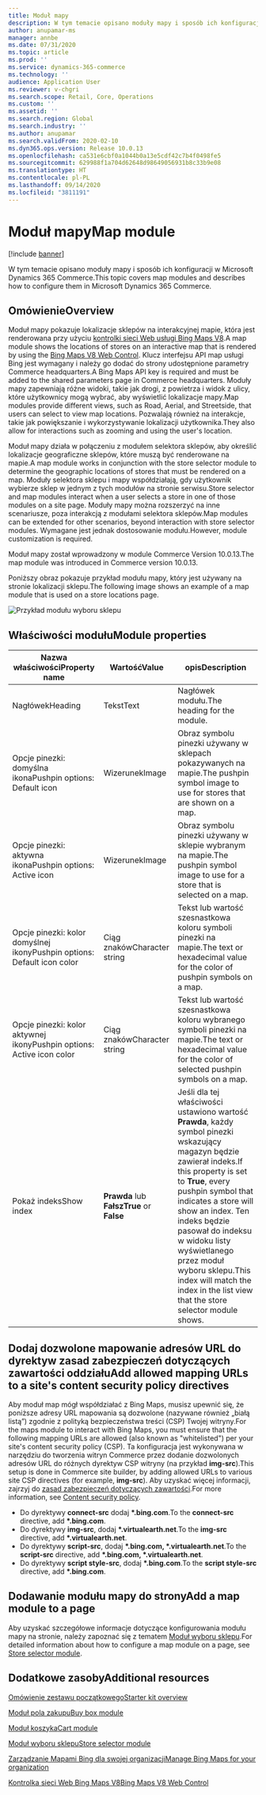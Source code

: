 ```yaml
---
title: Moduł mapy
description: W tym temacie opisano moduły mapy i sposób ich konfiguracji w Microsoft Dynamics 365 Commerce.
author: anupamar-ms
manager: annbe
ms.date: 07/31/2020
ms.topic: article
ms.prod: ''
ms.service: dynamics-365-commerce
ms.technology: ''
audience: Application User
ms.reviewer: v-chgri
ms.search.scope: Retail, Core, Operations
ms.custom: ''
ms.assetid: ''
ms.search.region: Global
ms.search.industry: ''
ms.author: anupamar
ms.search.validFrom: 2020-02-10
ms.dyn365.ops.version: Release 10.0.13
ms.openlocfilehash: ca531e6cbf0a1044b0a13e5cdf42c7b4f0498fe5
ms.sourcegitcommit: 629988f1a704d62648d98649056931b8c33b9e08
ms.translationtype: HT
ms.contentlocale: pl-PL
ms.lasthandoff: 09/14/2020
ms.locfileid: "3811191"
---
```

# <a name="map-module"></a><span data-ttu-id="7306c-103">Moduł mapy</span><span class="sxs-lookup"><span data-stu-id="7306c-103">Map module</span></span>

[!include [banner](includes/banner.md)]


<span data-ttu-id="7306c-104">W tym temacie opisano moduły mapy i sposób ich konfiguracji w Microsoft Dynamics 365 Commerce.</span><span class="sxs-lookup"><span data-stu-id="7306c-104">This topic covers map modules and describes how to configure them in Microsoft Dynamics 365 Commerce.</span></span>

## <a name="overview"></a><span data-ttu-id="7306c-105">Omówienie</span><span class="sxs-lookup"><span data-stu-id="7306c-105">Overview</span></span>

<span data-ttu-id="7306c-106">Moduł mapy pokazuje lokalizacje sklepów na interakcyjnej mapie, która jest renderowana przy użyciu [kontrolki sieci Web usługi Bing Maps V8](https://docs.microsoft.com/bingmaps/v8-web-control/).</span><span class="sxs-lookup"><span data-stu-id="7306c-106">A map module shows the locations of stores on an interactive map that is rendered by using the [Bing Maps V8 Web Control](https://docs.microsoft.com/bingmaps/v8-web-control/).</span></span> <span data-ttu-id="7306c-107">Klucz interfejsu API map usługi Bing jest wymagany i należy go dodać do strony udostępnione parametry Commerce headquarters.</span><span class="sxs-lookup"><span data-stu-id="7306c-107">A Bing Maps API key is required and must be added to the shared parameters page in Commerce headquarters.</span></span> <span data-ttu-id="7306c-108">Moduły mapy zapewniają różne widoki, takie jak drogi, z powietrza i widok z ulicy, które użytkownicy mogą wybrać, aby wyświetlić lokalizacje mapy.</span><span class="sxs-lookup"><span data-stu-id="7306c-108">Map modules provide different views, such as Road, Aerial, and Streetside, that users can select to view map locations.</span></span> <span data-ttu-id="7306c-109">Pozwalają również na interakcje, takie jak powiększanie i wykorzystywanie lokalizacji użytkownika.</span><span class="sxs-lookup"><span data-stu-id="7306c-109">They also allow for interactions such as zooming and using the user's location.</span></span>

<span data-ttu-id="7306c-110">Moduł mapy działa w połączeniu z modułem selektora sklepów, aby określić lokalizacje geograficzne sklepów, które muszą być renderowane na mapie.</span><span class="sxs-lookup"><span data-stu-id="7306c-110">A map module works in conjunction with the store selector module to determine the geographic locations of stores that must be rendered on a map.</span></span> <span data-ttu-id="7306c-111">Moduły selektora sklepu i mapy współdziałają, gdy użytkownik wybierze sklep w jednym z tych modułów na stronie serwisu.</span><span class="sxs-lookup"><span data-stu-id="7306c-111">Store selector and map modules interact when a user selects a store in one of those modules on a site page.</span></span> <span data-ttu-id="7306c-112">Moduły mapy można rozszerzyć na inne scenariusze, poza interakcją z modułami selektora sklepów.</span><span class="sxs-lookup"><span data-stu-id="7306c-112">Map modules can be extended for other scenarios, beyond interaction with store selector modules.</span></span> <span data-ttu-id="7306c-113">Wymagane jest jednak dostosowanie modułu.</span><span class="sxs-lookup"><span data-stu-id="7306c-113">However, module customization is required.</span></span>

<span data-ttu-id="7306c-114">Moduł mapy został wprowadzony w module Commerce Version 10.0.13.</span><span class="sxs-lookup"><span data-stu-id="7306c-114">The map module was introduced in Commerce version 10.0.13.</span></span>

<span data-ttu-id="7306c-115">Poniższy obraz pokazuje przykład modułu mapy, który jest używany na stronie lokalizacji sklepu.</span><span class="sxs-lookup"><span data-stu-id="7306c-115">The following image shows an example of a map module that is used on a store locations page.</span></span>

![Przykład modułu wyboru sklepu](./media/ecommerce-Storelocator.PNG)

## <a name="module-properties"></a><span data-ttu-id="7306c-117">Właściwości modułu</span><span class="sxs-lookup"><span data-stu-id="7306c-117">Module properties</span></span>

| <span data-ttu-id="7306c-118">Nazwa właściwości</span><span class="sxs-lookup"><span data-stu-id="7306c-118">Property name</span></span>             | <span data-ttu-id="7306c-119">Wartość</span><span class="sxs-lookup"><span data-stu-id="7306c-119">Value</span></span>                 | <span data-ttu-id="7306c-120">opis</span><span class="sxs-lookup"><span data-stu-id="7306c-120">Description</span></span> |
|---------------------------|-----------------------|-------------|
| <span data-ttu-id="7306c-121">Nagłówek</span><span class="sxs-lookup"><span data-stu-id="7306c-121">Heading</span></span> | <span data-ttu-id="7306c-122">Tekst</span><span class="sxs-lookup"><span data-stu-id="7306c-122">Text</span></span> | <span data-ttu-id="7306c-123">Nagłówek modułu.</span><span class="sxs-lookup"><span data-stu-id="7306c-123">The heading for the module.</span></span> |
| <span data-ttu-id="7306c-124">Opcje pinezki: domyślna ikona</span><span class="sxs-lookup"><span data-stu-id="7306c-124">Pushpin options: Default icon</span></span> | <span data-ttu-id="7306c-125">Wizerunek</span><span class="sxs-lookup"><span data-stu-id="7306c-125">Image</span></span> | <span data-ttu-id="7306c-126">Obraz symbolu pinezki używany w sklepach pokazywanych na mapie.</span><span class="sxs-lookup"><span data-stu-id="7306c-126">The pushpin symbol image to use for stores that are shown on a map.</span></span> |
| <span data-ttu-id="7306c-127">Opcje pinezki: aktywna ikona</span><span class="sxs-lookup"><span data-stu-id="7306c-127">Pushpin options: Active icon</span></span> | <span data-ttu-id="7306c-128">Wizerunek</span><span class="sxs-lookup"><span data-stu-id="7306c-128">Image</span></span> | <span data-ttu-id="7306c-129">Obraz symbolu pinezki używany w sklepie wybranym na mapie.</span><span class="sxs-lookup"><span data-stu-id="7306c-129">The pushpin symbol image to use for a store that is selected on a map.</span></span> |
| <span data-ttu-id="7306c-130">Opcje pinezki: kolor domyślnej ikony</span><span class="sxs-lookup"><span data-stu-id="7306c-130">Pushpin options: Default icon color</span></span> | <span data-ttu-id="7306c-131">Ciąg znaków</span><span class="sxs-lookup"><span data-stu-id="7306c-131">Character string</span></span> | <span data-ttu-id="7306c-132">Tekst lub wartość szesnastkowa koloru symboli pinezki na mapie.</span><span class="sxs-lookup"><span data-stu-id="7306c-132">The text or hexadecimal value for the color of pushpin symbols on a map.</span></span> |
| <span data-ttu-id="7306c-133">Opcje pinezki: kolor aktywnej ikony</span><span class="sxs-lookup"><span data-stu-id="7306c-133">Pushpin options: Active icon color</span></span> | <span data-ttu-id="7306c-134">Ciąg znaków</span><span class="sxs-lookup"><span data-stu-id="7306c-134">Character string</span></span> | <span data-ttu-id="7306c-135">Tekst lub wartość szesnastkowa koloru wybranego symboli pinezki na mapie.</span><span class="sxs-lookup"><span data-stu-id="7306c-135">The text or hexadecimal value for the color of selected pushpin symbols on a map.</span></span> |
| <span data-ttu-id="7306c-136">Pokaż indeks</span><span class="sxs-lookup"><span data-stu-id="7306c-136">Show index</span></span> | <span data-ttu-id="7306c-137">**Prawda** lub **Fałsz**</span><span class="sxs-lookup"><span data-stu-id="7306c-137">**True** or **False**</span></span> | <span data-ttu-id="7306c-138">Jeśli dla tej właściwości ustawiono wartość **Prawda**, każdy symbol pinezki wskazujący magazyn będzie zawierał indeks.</span><span class="sxs-lookup"><span data-stu-id="7306c-138">If this property is set to **True**, every pushpin symbol that indicates a store will show an index.</span></span> <span data-ttu-id="7306c-139">Ten indeks będzie pasował do indeksu w widoku listy wyświetlanego przez moduł wyboru sklepu.</span><span class="sxs-lookup"><span data-stu-id="7306c-139">This index will match the index in the list view that the store selector module shows.</span></span> |

## <a name="add-allowed-mapping-urls-to-a-sites-content-security-policy-directives"></a><span data-ttu-id="7306c-140">Dodaj dozwolone mapowanie adresów URL do dyrektyw zasad zabezpieczeń dotyczących zawartości oddziału</span><span class="sxs-lookup"><span data-stu-id="7306c-140">Add allowed mapping URLs to a site's content security policy directives</span></span>

<span data-ttu-id="7306c-141">Aby moduł map mógł współdziałać z Bing Maps, musisz upewnić się, że poniższe adresy URL mapowania są dozwolone (nazywane również „białą listą”) zgodnie z polityką bezpieczeństwa treści (CSP) Twojej witryny.</span><span class="sxs-lookup"><span data-stu-id="7306c-141">For the maps module to interact with Bing Maps, you must ensure that the following mapping URLs are allowed (also known as "whitelisted") per your site's content security policy (CSP).</span></span> <span data-ttu-id="7306c-142">Ta konfiguracja jest wykonywana w narzędziu do tworzenia witryn Commerce przez dodanie dozwolonych adresów URL do różnych dyrektyw CSP witryny (na przykład **img-src**).</span><span class="sxs-lookup"><span data-stu-id="7306c-142">This setup is done in Commerce site builder, by adding allowed URLs to various site CSP directives (for example, **img-src**).</span></span> <span data-ttu-id="7306c-143">Aby uzyskać więcej informacji, zajrzyj do [zasad zabezpieczeń dotyczących zawartości](manage-csp.md).</span><span class="sxs-lookup"><span data-stu-id="7306c-143">For more information, see [Content security policy](manage-csp.md).</span></span> 

- <span data-ttu-id="7306c-144">Do dyrektywy **connect-src** dodaj **&#42;.bing.com**.</span><span class="sxs-lookup"><span data-stu-id="7306c-144">To the **connect-src** directive, add **&#42;.bing.com**.</span></span>
- <span data-ttu-id="7306c-145">Do dyrektywy **img-src**, dodaj **&#42;.virtualearth.net**.</span><span class="sxs-lookup"><span data-stu-id="7306c-145">To the **img-src** directive, add **&#42;.virtualearth.net**.</span></span>
- <span data-ttu-id="7306c-146">Do dyrektywy **script-src**, dodaj **&#42;.bing.com, &#42;.virtualearth.net**.</span><span class="sxs-lookup"><span data-stu-id="7306c-146">To the **script-src** directive, add **&#42;.bing.com, &#42;.virtualearth.net**.</span></span>
- <span data-ttu-id="7306c-147">Do dyrektywy **script style-src**, dodaj **&#42;.bing.com**.</span><span class="sxs-lookup"><span data-stu-id="7306c-147">To the **script style-src** directive, add **&#42;.bing.com**.</span></span>

## <a name="add-a-map-module-to-a-page"></a><span data-ttu-id="7306c-148">Dodawanie modułu mapy do strony</span><span class="sxs-lookup"><span data-stu-id="7306c-148">Add a map module to a page</span></span>

<span data-ttu-id="7306c-149">Aby uzyskać szczegółowe informacje dotyczące konfigurowania modułu mapy na stronie, należy zapoznać się z tematem [Moduł wyboru sklepu](store-selector.md).</span><span class="sxs-lookup"><span data-stu-id="7306c-149">For detailed information about how to configure a map module on a page, see [Store selector module](store-selector.md).</span></span> 
 
## <a name="additional-resources"></a><span data-ttu-id="7306c-150">Dodatkowe zasoby</span><span class="sxs-lookup"><span data-stu-id="7306c-150">Additional resources</span></span>

[<span data-ttu-id="7306c-151">Omówienie zestawu początkowego</span><span class="sxs-lookup"><span data-stu-id="7306c-151">Starter kit overview</span></span>](starter-kit-overview.md)

[<span data-ttu-id="7306c-152">Moduł pola zakupu</span><span class="sxs-lookup"><span data-stu-id="7306c-152">Buy box module</span></span>](add-buy-box.md)

[<span data-ttu-id="7306c-153">Moduł koszyka</span><span class="sxs-lookup"><span data-stu-id="7306c-153">Cart module</span></span>](add-cart-module.md)

[<span data-ttu-id="7306c-154">Moduł wyboru sklepu</span><span class="sxs-lookup"><span data-stu-id="7306c-154">Store selector module</span></span>](store-selector.md)

[<span data-ttu-id="7306c-155">Zarządzanie Mapami Bing dla swojej organizacji</span><span class="sxs-lookup"><span data-stu-id="7306c-155">Manage Bing Maps for your organization</span></span>](./dev-itpro/manage-bing-maps.md)

[<span data-ttu-id="7306c-156">Kontrolka sieci Web Bing Maps V8</span><span class="sxs-lookup"><span data-stu-id="7306c-156">Bing Maps V8 Web Control</span></span>](https://docs.microsoft.com/bingmaps/v8-web-control/)
